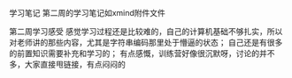 学习笔记
第二周的学习笔记如xmind附件文件

第二周学习感受
感觉学习过程还是比较难的，自己的计算机基础不够扎实，所以对老师讲的那些内容，尤其是字符串编码那里处于懵逼的状态；
自己还是有很多的前置知识需要补充和学习的；
有点感慨，训练营好像很沉默呀，讨论的并不多，大家直接甩链接，有点闷闷的